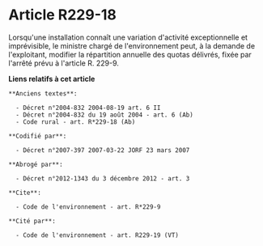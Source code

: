 # Article R229-18

Lorsqu'une installation connaît une variation d'activité exceptionnelle et imprévisible, le ministre chargé de
l'environnement peut, à la demande de l'exploitant, modifier la répartition annuelle des quotas délivrés, fixée par l'arrêté
prévu à l'article R. 229-9.

**Liens relatifs à cet article**

	**Anciens textes**:

	  - Décret n°2004-832 2004-08-19 art. 6 II
	  - Décret n°2004-832 du 19 août 2004 - art. 6 (Ab)
	  - Code rural - art. R*229-18 (Ab)

	**Codifié par**:

	  - Décret n°2007-397 2007-03-22 JORF 23 mars 2007

	**Abrogé par**:

	  - Décret n°2012-1343 du 3 décembre 2012 - art. 3

	**Cite**:

	  - Code de l'environnement - art. R*229-9

	**Cité par**:

	  - Code de l'environnement - art. R229-19 (VT)
